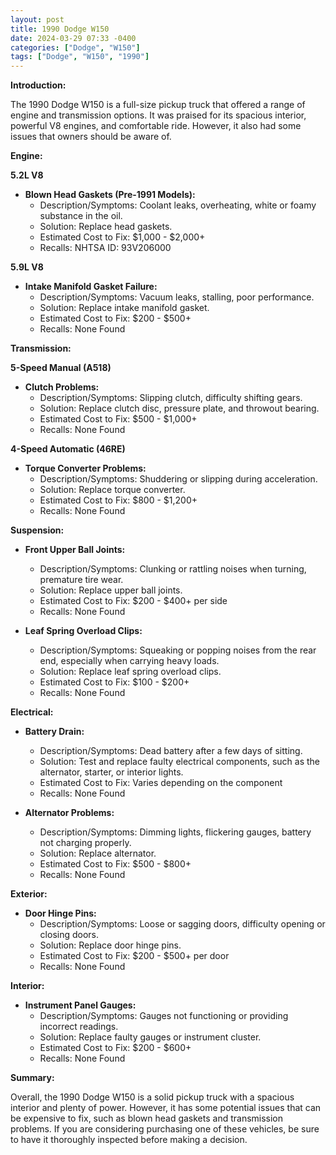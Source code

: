 ```yaml
---
layout: post
title: 1990 Dodge W150
date: 2024-03-29 07:33 -0400
categories: ["Dodge", "W150"]
tags: ["Dodge", "W150", "1990"]
---
```

**Introduction:**

The 1990 Dodge W150 is a full-size pickup truck that offered a range of engine and transmission options. It was praised for its spacious interior, powerful V8 engines, and comfortable ride. However, it also had some issues that owners should be aware of.

**Engine:**

**5.2L V8**

* **Blown Head Gaskets (Pre-1991 Models):**
    * Description/Symptoms: Coolant leaks, overheating, white or foamy substance in the oil.
    * Solution: Replace head gaskets.
    * Estimated Cost to Fix: $1,000 - $2,000+
    * Recalls: NHTSA ID: 93V206000

**5.9L V8**

* **Intake Manifold Gasket Failure:**
    * Description/Symptoms: Vacuum leaks, stalling, poor performance.
    * Solution: Replace intake manifold gasket.
    * Estimated Cost to Fix: $200 - $500+
    * Recalls: None Found

**Transmission:**

**5-Speed Manual (A518)**

* **Clutch Problems:**
    * Description/Symptoms: Slipping clutch, difficulty shifting gears.
    * Solution: Replace clutch disc, pressure plate, and throwout bearing.
    * Estimated Cost to Fix: $500 - $1,000+
    * Recalls: None Found

**4-Speed Automatic (46RE)**

* **Torque Converter Problems:**
    * Description/Symptoms: Shuddering or slipping during acceleration.
    * Solution: Replace torque converter.
    * Estimated Cost to Fix: $800 - $1,200+
    * Recalls: None Found

**Suspension:**

* **Front Upper Ball Joints:**
    * Description/Symptoms: Clunking or rattling noises when turning, premature tire wear.
    * Solution: Replace upper ball joints.
    * Estimated Cost to Fix: $200 - $400+ per side
    * Recalls: None Found

* **Leaf Spring Overload Clips:**
    * Description/Symptoms: Squeaking or popping noises from the rear end, especially when carrying heavy loads.
    * Solution: Replace leaf spring overload clips.
    * Estimated Cost to Fix: $100 - $200+
    * Recalls: None Found

**Electrical:**

* **Battery Drain:**
    * Description/Symptoms: Dead battery after a few days of sitting.
    * Solution: Test and replace faulty electrical components, such as the alternator, starter, or interior lights.
    * Estimated Cost to Fix: Varies depending on the component
    * Recalls: None Found

* **Alternator Problems:**
    * Description/Symptoms: Dimming lights, flickering gauges, battery not charging properly.
    * Solution: Replace alternator.
    * Estimated Cost to Fix: $500 - $800+
    * Recalls: None Found

**Exterior:**

* **Door Hinge Pins:**
    * Description/Symptoms: Loose or sagging doors, difficulty opening or closing doors.
    * Solution: Replace door hinge pins.
    * Estimated Cost to Fix: $200 - $500+ per door
    * Recalls: None Found

**Interior:**

* **Instrument Panel Gauges:**
    * Description/Symptoms: Gauges not functioning or providing incorrect readings.
    * Solution: Replace faulty gauges or instrument cluster.
    * Estimated Cost to Fix: $200 - $600+
    * Recalls: None Found

**Summary:**

Overall, the 1990 Dodge W150 is a solid pickup truck with a spacious interior and plenty of power. However, it has some potential issues that can be expensive to fix, such as blown head gaskets and transmission problems. If you are considering purchasing one of these vehicles, be sure to have it thoroughly inspected before making a decision.
